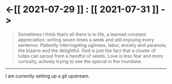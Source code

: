 # <-[[ 2021-07-29 ]] : [[ 2021-07-31 ]] ->

> Sometimes I think that’s all there is to life, a learned constant appreciation: writing seven times a week and still enjoying every sentence. Patiently interrogating ugliness, labor, anxiety and paranoia, the bizarre and the delightful. God is just the fact that a cluster of tulips can sprout from a handful of seeds. Love is less fear and more curiosity, actively trying to see the special in the mundane. 

---

I am currently setting up a git upstream.
